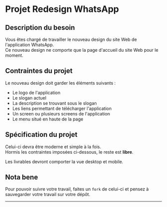 # Projet Redesign WhatsApp

## Description du besoin

Vous êtes chargé de travailler le nouveau design du site Web de l'application WhatsApp.  
Ce nouveau design ne comporte que la page d'accueil du site Web pour le moment.


## Contraintes du projet

Le nouveau design doit garder les éléments suivants :

* Le logo de l'application
* Le slogan actuel
* La description se trouvant sous le slogan
* Les liens permettant de télécharger l'application
* Un screen ou plusieurs screens de l'application
* Le menu situé en haute de la page

## Spécification du projet

Celui-ci devra être moderne et simple à la fois.  
Hormis les contraintes imposées ci-dessous, le reste est **libre**.  

Les livrables devront comporter la vue desktop et mobile.

## Nota bene

Pour pouvoir suivre votre travail, faites un `fork` de celui-ci et pensez à sauvegarder votre travail sur votre dépôt.

-----